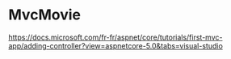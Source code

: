 # MvcMovie

https://docs.microsoft.com/fr-fr/aspnet/core/tutorials/first-mvc-app/adding-controller?view=aspnetcore-5.0&tabs=visual-studio